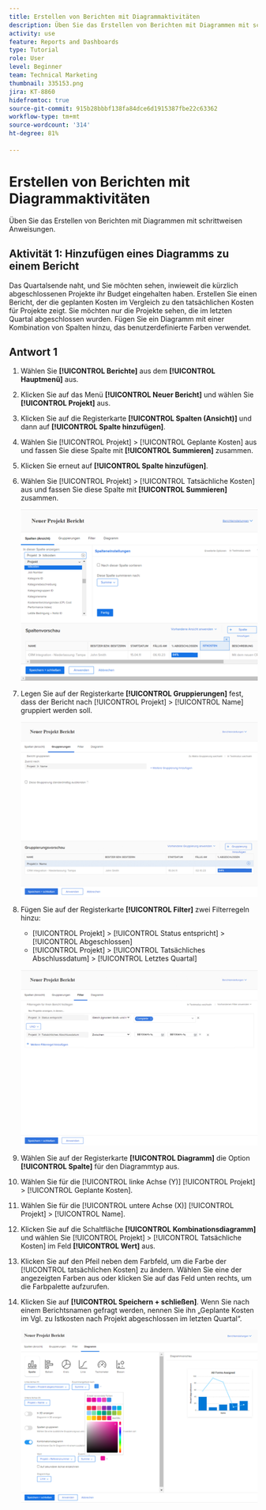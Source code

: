 ```yaml
---
title: Erstellen von Berichten mit Diagrammaktivitäten
description: Üben Sie das Erstellen von Berichten mit Diagrammen mit schrittweisen Anweisungen.
activity: use
feature: Reports and Dashboards
type: Tutorial
role: User
level: Beginner
team: Technical Marketing
thumbnail: 335153.png
jira: KT-8860
hidefromtoc: true
source-git-commit: 915b28bbbf138fa84dce6d1915387fbe22c63362
workflow-type: tm+mt
source-wordcount: '314'
ht-degree: 81%

---
```


# Erstellen von Berichten mit Diagrammaktivitäten

Üben Sie das Erstellen von Berichten mit Diagrammen mit schrittweisen Anweisungen.

## Aktivität 1: Hinzufügen eines Diagramms zu einem Bericht

Das Quartalsende naht, und Sie möchten sehen, inwieweit die kürzlich abgeschlossenen Projekte ihr Budget eingehalten haben. Erstellen Sie einen Bericht, der die geplanten Kosten im Vergleich zu den tatsächlichen Kosten für Projekte zeigt. Sie möchten nur die Projekte sehen, die im letzten Quartal abgeschlossen wurden. Fügen Sie ein Diagramm mit einer Kombination von Spalten hinzu, das benutzerdefinierte Farben verwendet.

## Antwort 1

1. Wählen Sie **[!UICONTROL Berichte]** aus dem **[!UICONTROL Hauptmenü]** aus.
1. Klicken Sie auf das Menü **[!UICONTROL Neuer Bericht]** und wählen Sie **[!UICONTROL Projekt]** aus.
1. Klicken Sie auf die Registerkarte **[!UICONTROL Spalten (Ansicht)]** und dann auf **[!UICONTROL Spalte hinzufügen]**.
1. Wählen Sie [!UICONTROL Projekt] > [!UICONTROL Geplante Kosten] aus und fassen Sie diese Spalte mit **[!UICONTROL Summieren]** zusammen.
1. Klicken Sie erneut auf **[!UICONTROL Spalte hinzufügen]**.
1. Wählen Sie [!UICONTROL Projekt] > [!UICONTROL Tatsächliche Kosten] aus und fassen Sie diese Spalte mit **[!UICONTROL Summieren]** zusammen.

   ![Ein Screenshot des Bildschirms zum Hinzufügen von Spalten zu einem Bericht](assets/chart-report-columns.png)

1. Legen Sie auf der Registerkarte **[!UICONTROL Gruppierungen]** fest, dass der Bericht nach [!UICONTROL Projekt] > [!UICONTROL Name] gruppiert werden soll.

   ![Ein Screenshot des Bildschirms zum Hinzufügen von Gruppierungen zu einem Bericht](assets/chart-report-groupings.png)

1. Fügen Sie auf der Registerkarte **[!UICONTROL Filter]** zwei Filterregeln hinzu:

   * [!UICONTROL Projekt] > [!UICONTROL Status entspricht] > [!UICONTROL Abgeschlossen]
   * [!UICONTROL Projekt] > [!UICONTROL Tatsächliches Abschlussdatum] > [!UICONTROL Letztes Quartal]

   ![Ein Screenshot des Bildschirms zum Hinzufügen von Filtern zu einem Bericht](assets/chart-report-filters.png)

1. Wählen Sie auf der Registerkarte **[!UICONTROL Diagramm]** die Option **[!UICONTROL Spalte]** für den Diagrammtyp aus.
1. Wählen Sie für die [!UICONTROL linke Achse (Y)] [!UICONTROL Projekt] > [!UICONTROL Geplante Kosten].
1. Wählen Sie für die [!UICONTROL untere Achse (X)] [!UICONTROL Projekt] > [!UICONTROL Name].
1. Klicken Sie auf die Schaltfläche **[!UICONTROL Kombinationsdiagramm]** und wählen Sie [!UICONTROL Projekt] > [!UICONTROL Tatsächliche Kosten] im Feld **[!UICONTROL Wert]** aus.
1. Klicken Sie auf den Pfeil neben dem Farbfeld, um die Farbe der [!UICONTROL tatsächlichen Kosten] zu ändern. Wählen Sie eine der angezeigten Farben aus oder klicken Sie auf das Feld unten rechts, um die Farbpalette aufzurufen.
1. Klicken Sie auf **[!UICONTROL Speichern + schließen]**. Wenn Sie nach einem Berichtsnamen gefragt werden, nennen Sie ihn „Geplante Kosten im Vgl. zu Istkosten nach Projekt abgeschlossen im letzten Quartal“.

   ![Ein Screenshot des Bildschirms zum Hinzufügen eines Diagramms zu einem Bericht](assets/chart-report-chart.png)
